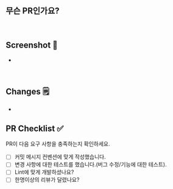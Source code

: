## 무슨 PR인가요?


<br>

## Screenshot 📸

-

<br>

## Changes 🗒️

-

## PR Checklist ✅
PR이 다음 요구 사항을 충족하는지 확인하세요.

- [ ] 커밋 메시지 컨벤션에 맞게 작성했습니다.
- [ ] 변경 사항에 대한 테스트를 했습니다.(버그 수정/기능에 대한 테스트).
- [ ] Lint에 맞게 개발하셨나요?
- [ ] 한명이상의 리뷰가 달렸나요?
